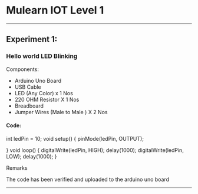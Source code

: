# Mulearn IOT Level 1

<!---




-->
----
## Experiment 1:
### **Hello world LED Blinking**
Components:
<!--ul -->
* Arduino Uno Board
* USB Cable
* LED (Any Color) x 1 Nos
* 220 OHM Resistor X 1 Nos
* Breadboard
* Jumper Wires (Male to Male ) X 2 Nos

#### Code:
<!---->
int ledPin = 10;<!---->
void setup()<!---->
{
pinMode(ledPin, OUTPUT);

}<!---->
void loop()<!---->
{
digitalWrite(ledPin, HIGH);<!---->
delay(1000); <!---->
digitalWrite(ledPin, LOW);<!---->
delay(1000);<!---->
}



<!---->

Remarks 
<!---->
The code has been verified and uploaded to the arduino uno board
<!---->
----